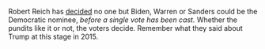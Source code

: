 Robert Reich has <a href="https://www.theguardian.com/commentisfree/2019/oct/20/elizabeth-warren-bernie-sanders-joe-biden-democratic-debate-donald-trump">decided</a> no one but Biden, Warren or Sanders could be the Democratic nominee, <i>before a single vote has been cast. </i>Whether the pundits like it or not, the voters decide. Remember what they said about Trump at this stage in 2015.
